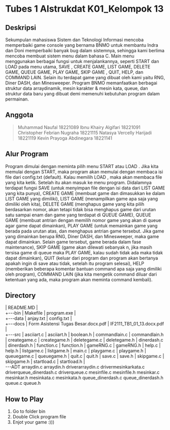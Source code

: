 # Tubes 1 Alstrukdat K01_Kelompok 13

## Deskripsi

Sekumpulan mahasiswa Sistem dan Teknologi Informasi mencoba memperbaiki game console yang bernama BNMO untuk membantu Indra dan Doni memperbaiki banyak bug dalam sistemnya, sehingga kami berlima mencoba membuat sistem menu dalam bahasa C. Main menu menggunakan berbagai fungsi untuk menjalankannya, seperti START dan LOAD <filename> pada menu utama, SAVE <filename>, CREATE GAME, LIST GAME, DELETE GAME, QUEUE GAME, PLAY GAME, SKIP GAME <n>, QUIT, HELP, dan COMMAND LAIN. Selain itu terdapat game yang dibuat oleh kami yaitu RNG, Diner DASH, dan Minesweeper. Program BNMO memanfaatkan berbagai struktur data arraydinamik, mesin karakter & mesin kata, queue, dan struktur data baru yang dibuat demi memenuhi kebutuhan program dalam permainan.

## Anggota

> Muhammad Naufal                       18221089
> Ibnu Khairy Algifari                  18221091
> Christopher Febrian Nugraha           18221115
> Natasya Vercelly Harijadi             18221119
> Kevin Prayoga Abdinegara              18221141

## Alur Program

Program dimulai dengan meminta pilih menu START atau LOAD <filename>. Jika kita memulai dengan START, maka program akan memulai dengan membaca isi file dari config.txt (default). Kalau memilih LOAD <filename>, maka akan membaca file yang kita ketik. Setelah itu akan masuk ke menu program. Didalamnya terdapat fungsi SAVE <filename> (untuk menyimpan file dengan isi data dari LIST GAME yang kita punya), CREATE GAME (membuat game dan dimasukkan ke dalam LIST GAME yang dimiliki), LIST GAME (menampilkan game apa saja yang dimiliki oleh kita), DELETE GAME (menghapus game yang kita pilih berdasarkan nomor, akan tetapi tidak bisa menghapus game dari urutan satu sampai enam dan game yang terdapat di QUEUE GAME), QUEUE GAME (membuat antrian dengan memilih nomor game yang akan di queue agar game dapat dimainkan), PLAY GAME (untuk memainkan game yang berada pada urutan atas, dan menghapus antrian game tersebut. Jika game yang dimainkan berupa RNG, Diner DASH, dan Minesweeper, maka game dapat dimainkan. Selain game tersebut, game berada dalam fase maintenance), SKIP GAME <n> (game akan dilewati sebanyak n, jika masih tersisa game di queue maka PLAY GAME, kalau sudah tidak ada maka tidak dapat dimainkan), QUIT (keluar dari program dan program akan bertanya apakah ingin di save atau tidak, setelah itu program selesai), HELP (memberikan beberapa komentar bantuan command apa saja yang dimiliki oleh program), COMMAND LAIN (jika kita mengetik command diluar dari ketentuan yang ada, maka program akan meminta command kembali).

## Directory

|   README.MD
|   
+---bin
|       Makefile
|       program.exe
|       
+---data
|       anjay.txt
|       config.txt
|       
+---docs
|       Form Asistensi Tugas Besar.docx.pdf
|       IF2111_TB1_01_13.docx.pdf
|       
+---src
    |   asciiart.c
    |   asciiart.h
    |   boolean.h
    |   commandlain.c
    |   commandlain.h
    |   creategame.c
    |   creategame.h
    |   deletegame.c
    |   deletegame.h
    |   dinerdash.c
    |   dinerdash.h
    |   function.c
    |   function.h
    |   gameRNG.c
    |   gameRNG.h
    |   help.c
    |   help.h
    |   listgame.c
    |   listgame.h
    |   main.c
    |   playgame.c
    |   playgame.h
    |   queuegame.c
    |   queuegame.h
    |   quit.c
    |   quit.h
    |   save.c
    |   save.h
    |   skipgame.c
    |   skipgame.h
    |   startload.c
    |   startload.h
    |   
    \---ADT
            arraydin.c
            arraydin.h
            driverarraydin.c
            drivermesinkarkata.c
            driverqueue_dinerdash.c
            driverqueue.c
            mesinfile.c
            mesinfile.h
            mesinkar.c
            mesinkar.h
            mesinkata.c
            mesinkata.h
            queue_dinerdash.c
            queue_dinerdash.h
            queue.c
            queue.h

## How to Play

1. Go to folder bin
2. Double Click program file
3. Enjot your game :)))